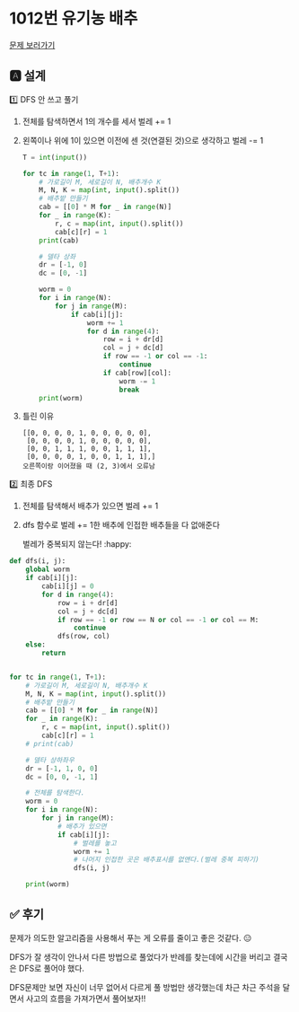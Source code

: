 # 1012번 유기농 배추
[문제 보러가기](https://www.acmicpc.net/problem/1012)

## 🅰 설계

 :one: DFS 안 쓰고 풀기

1. 전체를 탐색하면서 1의 개수를 세서 벌레 += 1

2. 왼쪽이나 위에 1이 있으면 이전에 센 것(연결된 것)으로 생각하고 벌레 -= 1

   ```python
   T = int(input())
   
   for tc in range(1, T+1):
       # 가로길이 M, 세로길이 N, 배추개수 K
       M, N, K = map(int, input().split())
       # 배추밭 만들기
       cab = [[0] * M for _ in range(N)]
       for _ in range(K):
           r, c = map(int, input().split())
           cab[c][r] = 1
       print(cab)
   
       # 델타 상좌
       dr = [-1, 0]
       dc = [0, -1]
   
       worm = 0
       for i in range(N):
           for j in range(M):
               if cab[i][j]:
                   worm += 1
                   for d in range(4):
                       row = i + dr[d]
                       col = j + dc[d]
                       if row == -1 or col == -1:
                           continue
                       if cab[row][col]:
                           worm -= 1
                           break
       print(worm)
   ```

3. 틀린 이유

   ```
   [[0, 0, 0, 0, 1, 0, 0, 0, 0, 0],
    [0, 0, 0, 0, 1, 0, 0, 0, 0, 0],
    [0, 0, 1, 1, 1, 0, 0, 1, 1, 1],
    [0, 0, 0, 0, 1, 0, 0, 1, 1, 1],]
   오른쪽이랑 이어졌을 때 (2, 3)에서 오류남
   ```



:two: 최종 DFS

1. 전체를 탐색해서 배추가 있으면 벌레 += 1

2. dfs 함수로 벌레 += 1한 배추에 인접한 배추들을 다 없애준다

   벌레가 중복되지 않는다! :happy:

```python
def dfs(i, j):
    global worm
    if cab[i][j]:
        cab[i][j] = 0
        for d in range(4):
            row = i + dr[d]
            col = j + dc[d]
            if row == -1 or row == N or col == -1 or col == M:
                continue
            dfs(row, col)
    else:
        return


for tc in range(1, T+1):
    # 가로길이 M, 세로길이 N, 배추개수 K
    M, N, K = map(int, input().split())
    # 배추밭 만들기
    cab = [[0] * M for _ in range(N)]
    for _ in range(K):
        r, c = map(int, input().split())
        cab[c][r] = 1
    # print(cab)

    # 델타 상하좌우
    dr = [-1, 1, 0, 0]
    dc = [0, 0, -1, 1]

    # 전체를 탐색한다.
    worm = 0
    for i in range(N):
        for j in range(M):
            # 배추가 있으면
            if cab[i][j]:
                # 벌레를 놓고
                worm += 1
                # 나머지 인접한 곳은 배추표시를 없앤다.(벌레 중복 피하기)
                dfs(i, j)

    print(worm)

```




## ✅ 후기
문제가 의도한 알고리즘을 사용해서 푸는 게 오류를 줄이고 좋은 것같다. :expressionless:

DFS가 잘 생각이 안나서 다른 방법으로 풀었다가 반례를 찾는데에 시간을 버리고 결국은 DFS로 풀어야 했다.



DFS문제만 보면 자신이 너무 없어서 다르게 풀 방법만 생각했는데 차근 차근 주석을 달면서 사고의 흐름을 가져가면서 풀어보자!!